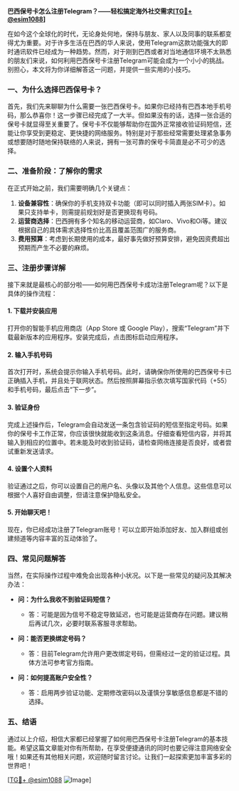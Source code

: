 **巴西保号卡怎么注册Telegram？——轻松搞定海外社交需求[[TG💪+ @esim1088](https://t.me/s/esim1088)]**

在如今这个全球化的时代，无论身处何地，保持与朋友、家人以及同事的联系都变得尤为重要。对于许多生活在巴西的华人来说，使用Telegram这款功能强大的即时通讯软件已经成为一种趋势。然而，对于刚到巴西或者对当地通信环境不太熟悉的朋友们来说，如何利用巴西保号卡注册Telegram可能会成为一个小小的挑战。别担心，本文将为你详细解答这一问题，并提供一些实用的小技巧。

### 一、为什么选择巴西保号卡？

首先，我们先来聊聊为什么需要一张巴西保号卡。如果你已经持有巴西本地手机号码，那么恭喜你！这一步骤已经完成了一大半。但如果没有的话，选择一张合适的保号卡就显得至关重要了。保号卡不仅能够帮助你在国外正常接收验证码短信，还能让你享受到更稳定、更快捷的网络服务。特别是对于那些经常需要处理紧急事务或想要随时随地保持联络的人来说，拥有一张可靠的保号卡简直是必不可少的选择。

### 二、准备阶段：了解你的需求

在正式开始之前，我们需要明确几个关键点：

1. **设备兼容性**：确保你的手机支持双卡功能（即可以同时插入两张SIM卡）。如果只支持单卡，则需提前规划好是否更换现有号码。
2. **运营商选择**：巴西拥有多个知名的移动运营商，如Claro、Vivo和Oi等。建议根据自己的具体需求选择性价比高且覆盖范围广的服务商。
3. **费用预算**：考虑到长期使用的成本，最好事先做好预算安排，避免因资费超出预期而产生不必要的麻烦。

### 三、注册步骤详解

接下来就是最核心的部分啦——如何用巴西保号卡成功注册Telegram呢？以下是具体的操作流程：

#### 1. 下载并安装应用

打开你的智能手机应用商店（App Store 或 Google Play），搜索“Telegram”并下载最新版本的应用程序。安装完成后，点击图标启动应用程序。

#### 2. 输入手机号码

首次打开时，系统会提示你输入手机号码。此时，请确保你所使用的巴西保号卡已正确插入手机，并且处于联网状态。然后按照屏幕指示依次填写国家代码（+55）和手机号码，最后点击“下一步”。

#### 3. 验证身份

完成上述操作后，Telegram会自动发送一条包含验证码的短信至指定号码。如果你的保号卡工作正常，你应该很快就能收到这条消息。仔细查看短信内容，并将其输入到相应的位置中。若未能及时收到验证码，请检查网络连接是否良好，或者尝试重新发送请求。

#### 4. 设置个人资料

验证通过之后，你可以设置自己的用户名、头像以及其他个人信息。这些信息可以根据个人喜好自由调整，但请注意保护隐私安全。

#### 5. 开始聊天吧！

现在，你已经成功注册了Telegram账号！可以立即开始添加好友、加入群组或创建频道等内容丰富的互动体验了。

### 四、常见问题解答

当然，在实际操作过程中难免会出现各种小状况。以下是一些常见的疑问及其解决办法：

- **问：为什么我收不到验证码短信？**
  - 答：可能是因为信号不稳定导致延迟，也可能是运营商存在问题。建议稍后再试几次，必要时联系客服寻求帮助。

- **问：能否更换绑定号码？**
  - 答：目前Telegram允许用户更改绑定号码，但需经过一定的验证过程。具体方法可参考官方指南。

- **问：如何提高账户安全性？**
  - 答：启用两步验证功能、定期修改密码以及谨慎分享敏感信息都是不错的选择。

### 五、结语

通过以上介绍，相信大家都已经掌握了如何用巴西保号卡注册Telegram的基本技能。希望这篇文章能对你有所帮助，在享受便捷通讯的同时也要记得注意网络安全哦！如果还有其他相关问题，欢迎随时留言讨论。让我们一起探索更加丰富多彩的世界吧！

[[TG💪+ @esim1088](https://t.me/s/esim1088) ![Image](https://i.postimg.cc/4NQfJmqS/Snipaste-2025-05-13-00-14-12.png)]